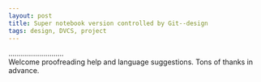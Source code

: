 ```yaml
---
layout: post
title: Super notebook version controlled by Git--design
tags: design, DVCS, project
---
```




...........................     
Welcome proofreading help and language suggestions. Tons of thanks in advance.

